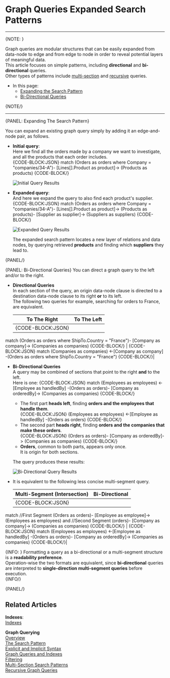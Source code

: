 ﻿# Graph Queries Expanded Search Patterns  

---

{NOTE: }

Graph queries are modular structures that can be easily expanded from data-node to 
edge and from edge to node in order to reveal potential layers of meaningful data.  
This article focuses on simple patterns, including **directional** and **bi-directional** queries.  
Other types of patterns include 
[multi-section](../../../indexes/querying/graph/graph-queries-multi-section) 
and [recursive](../../../indexes/querying/graph/graph-queries-recursive) 
queries.  

* In this page:  
   * [Expanding the Search Pattern](../../../indexes/querying/graph/graph-queries-expanded-search-patterns#expanding-the-search-pattern)  
   * [Bi-Directional Queries](../../../indexes/querying/graph/graph-queries-expanded-search-patterns#bi-directional-queries)  
   
{NOTE/}

---

{PANEL: Expanding The Search Pattern}

You can expand an existing graph query simply by adding it an edge-and-node pair, as follows.  

* **Initial query**:  
  Here we find all the orders made by a company we want to investigate, and all the products that each order includes.  
  {CODE-BLOCK:JSON}
match
    (Orders as orders 
       where Company = "companies/34-A")-
    [Lines[].Product as product]->
    (Products as products)
{CODE-BLOCK/}

    ![Initial Query Results](images/Overview_ExpandingTheQuery_1.png "Initial Query Results")

* **Expanded query**:  
  And here we expand the query to also find each product's supplier.  
{CODE-BLOCK:JSON}
match
    (Orders as orders 
       where Company = "companies/34-A")-
    [Lines[].Product as product]->
    (Products as products)-
    [Supplier as supplier]->
    (Suppliers as suppliers)
{CODE-BLOCK/}

    ![Expanded Query Results](images/Overview_ExpandingTheQuery_2.png "Expanded Query Results")

    The expanded search pattern locates a new layer of relations and data nodes, by querying retrieved **products** 
    and finding which **suppliers** they lead to.  

{PANEL/}

{PANEL: Bi-Directional Queries}
You can direct a graph query to the left and/or to the right.  

* **Directional Queries**  
  In each section of the query, an origin data-node clause is directed to a destination 
  data-node clause to its right **or** to its left.  
  The following two queries for example, searching for orders to France, are equivalent.  

    | To The Right | To The Left |
    | --- | --- |
    | {CODE-BLOCK:JSON}
match
     (Orders as orders 
        where ShipTo.Country = "France")-
     [Company as company]->
     (Companies as companies)
  {CODE-BLOCK/} | {CODE-BLOCK:JSON}
match 
     (Companies as companies)
     <-[Company as company]
     -(Orders as orders 
         where ShipTo.Country = "France") 
  {CODE-BLOCK/}|

* **Bi-Directional Queries**  
  A query may be combined of sections that point to the right **and** to the left.  
  Here is one:
  {CODE-BLOCK:JSON}
match 
     (Employees as employees)
     <-[Employee as handledBy]
     -(Orders as orders)-
     [Company as orderedBy]->
     (Companies as companies)
  {CODE-BLOCK/}  

   * The first part **heads left**, finding **orders and the employees that handle them**.  
     {CODE-BLOCK:JSON}
     (Employees as employees)
     <-[Employee as handledBy]
     -(Orders as orders)
     {CODE-BLOCK/}  
   * The second part **heads right**, finding **orders and the companies that make these orders**.  
     {CODE-BLOCK:JSON}
     (Orders as orders)-
     [Company as orderedBy]->
     (Companies as companies)
     {CODE-BLOCK/}  
   * **Orders**, common to both parts, appears only once.  
     It is origin for both sections.  

    The query produces these results:  

    ![Bi-Directional Query Results](images/Overview_BiDirectionalQuery.png "Bi-Directional Query Results")

* It is equivalent to the following less concise multi-segment query.  
  
    | Multi-Segment (Intersection) | Bi-Directional |
    | --- | --- |
    | {CODE-BLOCK:JSON}
match 
     //First Segment
     (Orders as orders)- 
       [Employee as employee]-> 
         (Employees as employees)
    and
     //Second Segment
     (orders)- 
       [Company as company]-> 
         (Companies as companies)
  {CODE-BLOCK/} | {CODE-BLOCK:JSON} match 
     (Employees as employees)
     <-[Employee as handledBy]
     -(Orders as orders)-
     [Company as orderedBy]->
     (Companies as companies)
     {CODE-BLOCK/}|

   {INFO: }
   Formatting a query as a bi-directional or a multi-segment structure 
   is a **readability preference**.  
   Operation-wise the two formats are equivalent, since **bi-directional** queries 
   are interpreted to **single-direction multi-segment queries** before execution.  
   {INFO/}

{PANEL/}

## Related Articles

**Indexes**:  
[Indexes](../../../indexes/what-are-indexes#what-indexes-are)  

**Graph Querying**  
[Overview](../../../indexes/querying/graph/graph-queries-overview#graph-querying-overview)  
[The Search Pattern](../../../indexes/querying/graph/graph-queries-the-search-pattern#the-search-pattern)  
[Explicit and Implicit Syntax](../../../indexes/querying/graph/graph-queries-explicit-and-implicit#explicit-and-implicit-syntax)  
[Graph Queries and Indexes](../../../indexes/querying/graph/graph-queries-and-indexes#graph-queries-and-indexes)  
[Filtering](../../../indexes/querying/graph/graph-queries-filtering#graph-queries-filtering)  
[Multi-Section Search Patterns](../../../indexes/querying/graph/graph-queries-multi-section#graph-queries-multi-section-search-patterns)  
[Recursive Graph Queries](../../../indexes/querying/graph/graph-queries-recursive#recursive-graph-queries)  
